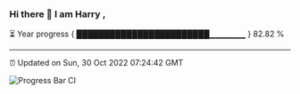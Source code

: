 ### Hi there 👋 I am Harry , 

⏳ Year progress { ████████████████████████▁▁▁▁▁▁ } 82.82 %

---

⏰ Updated on Sun, 30 Oct 2022 07:24:42 GMT

![Progress Bar CI](https://github.com/duykhang68/duykhang68/workflows/Progress%20Bar%20CI/badge.svg)
